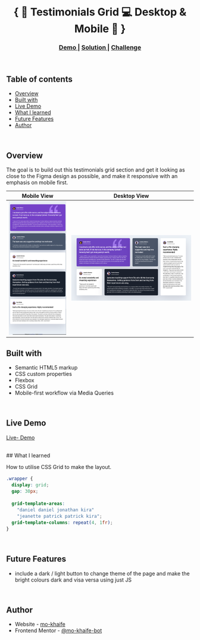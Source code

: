 <h1 align="center">{ 💬 Testimonials Grid 💻 Desktop & Mobile 📱 }</h1>

<div align="center">
  <h3>
    <a href="https://mo-khaife-bot.github.io/Testimonials-Grid-Responsive/">
      Demo
    </a>
    <span> | </span>
    <a href="https://github.com/mo-khaife-bot/Testimonials-Grid-Responsive">
      Solution
    </a>
    <span> | </span>
    <a href="https://www.frontendmentor.io/challenges/testimonials-grid-section-Nnw6J7Un7">
      Challenge
    </a>
  </h3>
</div>

<br>

## Table of contents

- [Overview](#overview)
- [Built with](#built-with)
- [Live Demo](#live-demo)
- [What I learned](#what-i-learned)
- [Future Features](#Future-Features)
- [Author](#author)

<br>

## Overview

The goal is to build out this testimonials grid section and get it looking as close to the Figma design as possible, and make it responsive with an emphasis on mobile first.

| Mobile View                                     | Desktop View                                      |
| ----------------------------------------------- | ------------------------------------------------- |
| ![Mobile](./images/Testimonial-Grid-Mobile.png) | ![Desktop](./images/Testimonial-Grid-Desktop.png) |

## Built with

- Semantic HTML5 markup
- CSS custom properties
- Flexbox
- CSS Grid
- Mobile-first workflow via Media Queries

<br>

## Live Demo

[Live- Demo](https://mo-khaife-bot.github.io/Testimonials-Grid-Responsive/)

<br>
## What I learned

How to utilise CSS Grid to make the layout.

```css
.wrapper {
  display: grid;
  gap: 30px;

  grid-template-areas:
    "daniel daniel jonathan kira"
    "jeanette patrick patrick kira";
  grid-template-columns: repeat(4, 1fr);
}
```

<br>

## Future Features

- include a dark / light button to change theme of the page and make the bright colours dark and visa versa using just JS

<br>

## Author

- Website - [mo-khaife](https://mo-khaife-site.netlify.app/)
- Frontend Mentor - [@mo-khaife-bot](https://www.frontendmentor.io/profile/mo-khaife-bot)
